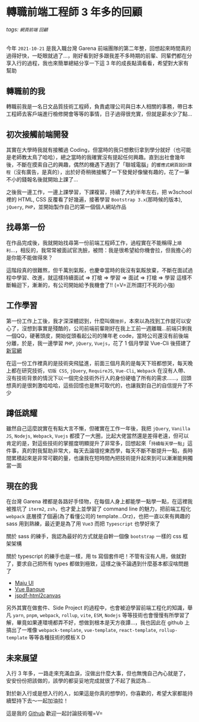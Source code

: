 # 轉職前端工程師 3 年多的回顧
###### tags: `網頁前端` `回顧`

<SocialBlock hashtags="review,frontend" />

今年 `2021-10-21` 是我入職台灣 Garena 前端團隊的第二年整，回想起來時間真的過得好快，一眨眼就過了...，剛好看到好多跟我差不多時期的前輩、同輩們都在分享入行的過程，我也來簡單總結分享一下這 3 年的成長點滴看看，希望對大家有幫助


## 轉職前的我

轉職前我是一名日文品質技術工程師，負責處理公司與日本人相關的事務，帶日本工程師去客戶端進行檢修開會等等的事情，日子過得很充實，但就是薪水少了點...


## 初次接觸前端開發

其實在大學時我就有接觸過 Coding，但當時的我只想敷衍拿到學分就好（也可能是老師教太鳥了哈哈），總之當時的我確實沒有提起任何興趣。直到出社會幾年後，不斷在摸索自己的興趣，偶然的機遇下遇到了「聯城電腦」的`響應式網頁設計課程`（沒有廣告，是真的），出於好奇稍微接觸了一下發覺好像蠻有趣的，花了一筆不小的錢報名後就開始上課了...

之後我一邊工作，一邊上課學習，下課複習，持續了大約半年左右，把 w3school 裡的 HTML, CSS 反覆看了好幾遍，接著學習 `Bootstrap 3.x`(那時候的版本), `jQuery`, `PHP`，並開始製作自己的第一個個人網站作品


## 找尋第一份

在作品完成後，我就開始找尋第一份前端工程師工作，過程實在不能稱得上`順利`...，相反的，我常常被面試官洗臉，被問：我是很希望給你機會拉，但我擔心的是你能不能做得來？

這階段真的很難熬，但千萬別氣餒，也慶幸當時的我沒有氣餒放棄，不斷在面試過程中學習、改進，就這樣持續面試 => 打槍 => 學習 => 面試 => 打槍 => 學習 這樣不斷輪迴下，漸漸的，有公司開始給予我機會了!! (=V=正所謂打不死的小強)


## 工作學習

第一份工作上工後，我才深深體認到，什麼叫做`挫折`，本來以為找到工作就可以安心了，沒想到事實是殘酷的，公司前端前輩剛好在我上工前一週離職...前端只剩我一個QQ，硬著頭皮，開始從頭看起公司的陳年老 code，當時公司還沒有前後端分離，於是，我一邊學習 `PHP`, `jQuery`, `Vuejs`，花了 1 個月學習 Vue-Cli 後搭建了[新官網](https://www.top-link.com.tw/)


在這一份工作裡真的是技術突飛猛進，前面三個月真的是每天下班都想哭，每天晚上都在研究技術，`切版 CSS`, `jQuery`, `RequireJS`, `Vue-Cli`, `Webpack` 在沒有人帶、沒有技術背景的情況下以一個完全技術外行人的身份硬嗑了所有的需求......，回頭想真的是很刺激哈哈哈，這些回憶也是無可取代的，也讓我對自己的自信提升了不少


## 蹲低跳耀

雖然自己這麼說實在有點大言不慚，但確實在工作一年後，我把 `jQuery`, `Vanilla JS`, `Nodejs`, `Webpack`, `Vuejs` 都摸了一大圈，比起大佬當然還是差得老遠，但可以肯定的是，對這些技術的掌握度明顯提升了非常多，回想起來「`持續每天學一點`」這件事，真的對我幫助非常大，每天去論壇挖東西學，每天不斷不斷提升一點，長時間累積起來是非常可觀的量，也讓我在短時間內把技術提升起來到可以漸漸能夠獨當一面


## 現在的我

在台灣 Garena 裡都是各路好手怪物，在每個人身上都能學一點學一點，在這裡我被推坑了 `iterm2`, `zsh`，也才愛上並學習了 command line 的魅力，把前端工程化 `webpack` 底層摸了個遍(為了看懂公司的 template...Orz)，也把一直以來有興趣的 sass 用到熟練，最近更是為了用 `Vue3` 而把 `Typescript` 也學好來了

關於 sass 的練手，我認為最好的方式就是自幹一個像 `bootstrap` 一樣的 css 框架架構

關於 typescript 的練手也是一樣，用 ts
 寫個套件吧！不管有沒有人用，做就對了，要求自己把所有 types 都做到極致，這樣之後不論遇到什麼基本都沒啥問題了

- [Maju UI](https://www.npmjs.com/package/maju-ui)
- [Vue Banque](https://www.npmjs.com/package/vue-banque)
- [jspdf-html2canvas](https://www.npmjs.com/package/jspdf-html2canvas)

另外其實在做套件、Side Project 的過程中，也會被迫學習前端工程化的知識，舉凡 `yarn`, `pnpm`, `webpack`, `rollup`, `vite`, `ESM`, `Nodejs` 等等技術也會慢慢有所學習了解，畢竟如果連環境都弄不好，想做到根本是天方夜譚...，我也因此在 github 上搞出了一堆像 `webpack-template`, `vue-template`, `react-template`, `rollup-template` 等等各種技術的模板ＸＤ


## 未來展望

入行 3 年多，一路走來充滿血淚，沒做出什麼大事，但也無愧自己內心就是了，安安份份把該做的，該學的都妥妥地完成就很了不起了我認為...

對於新入行或是想入行的人，如果這是你真的想學的，你喜歡的，希望大家都能持續堅持下去～一起加油拉！

這是我的 [Github](https://github.com/johnnywang1994) 歡迎一起討論技術喔=V=


<SocialBlock hashtags="review,frontend" />